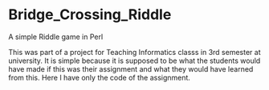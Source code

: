 # Bridge_Crossing_Riddle
A simple Riddle game in Perl

This was part of a project for Teaching Informatics classs in 3rd semester at university. It is simple because it is supposed to be what the students would have made if this was their assignment and what they would have learned from this. Here I have only the code of the assignment.
